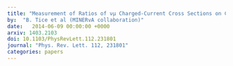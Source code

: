 ```yaml
---
title: "Measurement of Ratios of νμ Charged-Current Cross Sections on C, Fe, and Pb to CH at Neutrino Energies 2–20 GeV"
by:  "B. Tice et al (MINERvA collaboration)"
date:   2014-06-09 00:00:00 +0000
arxiv: 1403.2103
doi: 10.1103/PhysRevLett.112.231801
journal: "Phys. Rev. Lett. 112, 231801"
categories: papers
---
```



